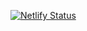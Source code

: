 [![Netlify Status](https://api.netlify.com/api/v1/badges/b7e2c1b6-f6e6-4ce9-8f8c-9e43eae0ec83/deploy-status)](https://app.netlify.com/sites/breeze-academy/deploys)
